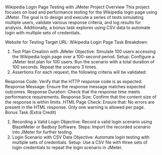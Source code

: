 Wikipedia Login Page Testing with JMeter
Project Overview
This project focuses on load and performance testing for the Wikipedia login page using JMeter. The goal is to design and execute a series of tests simulating multiple users, validate various response criteria, and log results for analysis. Additionally, a bonus task explores using CSV data to automate login with multiple sets of credentials.

Website for Testing
Target URL: Wikipedia Login Page
Task Breakdown
1. Test Plan Creation with JMeter
Objective: Simulate 100 users accessing the Wikipedia login page over a 100-second period.
Setup:
Configure a JMeter test plan for 100 users.
Run the scenario with a total duration of 100 seconds.
Repeat the scenario 3 times.
2. Assertions
For each request, the following criteria will be validated:

Response Code: Verify that the HTTP response code is as expected.
Response Message: Ensure the response message matches expected outcomes.
Response Duration: Check that the response time meets performance requirements.
Response Size: Confirm that the content size of the response is within limits.
HTML Page Check: Ensure that:
No errors are present in the HTML response.
Only one warning is allowed per page.
Bonus Task (Extra Credit)
1. Recording a Valid Login
Objective: Record a valid login scenario using BlazeMeter or Badboy Software.
Steps: Import the recorded scenario into JMeter for further testing.
2. Login Scenario with CSV Data
Objective: Automate login testing with multiple sets of credentials.
Setup: Use a CSV file with three sets of login credentials to repeat the login scenario in JMeter.
